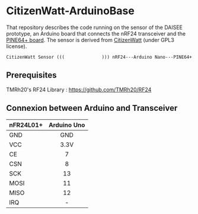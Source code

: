 # CitizenWatt-ArduinoBase

That repository describes the code running on the sensor of the DAISEE prototype, an Arduino board that connects the nRF24 transceiver and the [PINE64+ board](https://github.com/DAISEE/CitizenWatt-Base/blob/master/README.md). The sensor is derived from [CitizenWatt](https://github.com/CitoyensCapteurs/CitizenWatt) (under GPL3 license).

`CitizenWatt Sensor (((              ))) nRF24---Arduino Nano---PINE64+`

## Prerequisites

TMRh20's RF24 Library : https://github.com/TMRh20/RF24    

## Connexion between Arduino and Transceiver

| nFR24L01+ | Arduino Uno | 
| --------- |:-----------:|
| GND       | GND         |
| VCC       | 3.3V        |
| CE        | 7           |
| CSN       | 8           |
| SCK       | 13          |
| MOSI      | 11          |
| MISO      | 12          |
| IRQ       | -           |
